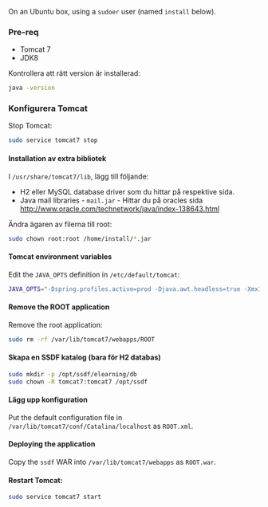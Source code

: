 On an Ubuntu box, using a `sudoer` user (named `install` below).

### Pre-req
* Tomcat 7
* JDK8

Kontrollera att rätt version är installerad:

```bash
java -version
```

### Konfigurera Tomcat

Stop Tomcat:

```bash
sudo service tomcat7 stop
```

#### Installation av extra bibliotek

I `/usr/share/tomcat7/lib`, lägg till följande:

* H2 eller MySQL database driver som du hittar på respektive sida. 
* Java mail libraries - `mail.jar` - Hittar du på oracles sida http://www.oracle.com/technetwork/java/index-138643.html

Ändra ägaren av filerna till root:

```bash
sudo chown root:root /home/install/*.jar
```

#### Tomcat environment variables

Edit the `JAVA_OPTS` definition in `/etc/default/tomcat`:

```bash
JAVA_OPTS="-Dspring.profiles.active=prod -Djava.awt.headless=true -Xmx128m -XX:+UseConcMarkSweepGC"
```

#### Remove the ROOT application

Remove the root application:

```bash
sudo rm -rf /var/lib/tomcat7/webapps/ROOT
```

#### Skapa en SSDF katalog (bara för H2 databas)

```bash
sudo mkdir -p /opt/ssdf/elearning/db
sudo chown -R tomcat7:tomcat7 /opt/ssdf
```

#### Lägg upp konfiguration

Put the default configuration file in `/var/lib/tomcat7/conf/Catalina/localhost` as `ROOT.xml`.

#### Deploying the application

Copy the `ssdf` WAR into `/var/lib/tomcat7/webapps` as `ROOT.war`.

#### Restart Tomcat:

```bash
sudo service tomcat7 start
```